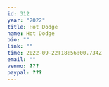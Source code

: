 ```yaml
---
id: 312
year: "2022"
title: Hot Dodge
name: Hot Dodge
bio: ""
link: ""
time: 2022-09-22T18:56:00.734Z
email: ""
venmo: ???
paypal: ???
---
```


